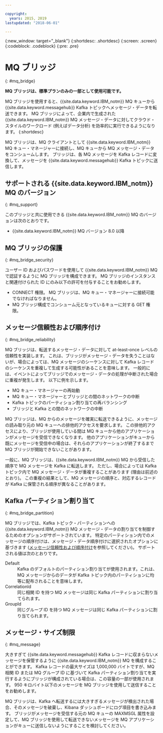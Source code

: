 ```yaml
---

copyright:
  years: 2015, 2019
lastupdated: "2018-06-01"

---
```


{:new_window: target="_blank"}
{:shortdesc: .shortdesc}
{:screen: .screen}
{:codeblock: .codeblock}
{:pre: .pre}

# MQ ブリッジ
{: #mq_bridge}

**MQ ブリッジは、標準プランのみの一部として使用可能です。**
<br/>

MQ ブリッジを使用すると、{{site.data.keyword.IBM_notm}} MQ キューから {{site.data.keyword.messagehub}} Kafka トピックへメッセージ・データを転送できます。 MQ ブリッジによって、企業内で生成された {{site.data.keyword.IBM_notm}} MQ メッセージ・データに対してクラウド・スタイルのワークロード (例えばデータ分析) を効率的に実行できるようになります。
 {:shortdesc}

MQ ブリッジは、MQ クライアントとして {{site.data.keyword.IBM_notm}} MQ キュー・マネージャーに接続し、MQ キューから MQ メッセージ・データをコンシュームします。 ブリッジは、各 MQ メッセージを Kafka レコードに変換して、メッセージを {{site.data.keyword.messagehub}} Kafka トピックに送信します。

## サポートされる {{site.data.keyword.IBM_notm}} MQ のバージョン
{: #mq_support}

このブリッジと共に使用できる {{site.data.keyword.IBM_notm}} MQ のバージョンは次のとおりです。

* {{site.data.keyword.IBM_notm}} MQ バージョン 8.0 以降

## MQ ブリッジの保護
{: #mq_bridge_security}

ユーザー ID およびパスワードを使用して {{site.data.keyword.IBM_notm}} MQ で認証するように MQ ブリッジを構成できます。 MQ ブリッジのインスタンスと関連付けられた ID にのみ以下の許可を付与することをお勧めします。

* CONNECT 権限。 MQ ブリッジは、MQ キュー・マネージャーに接続可能でなければなりません。
* MQ ブリッジ構成でコンシューム元となっているキューに対する GET 権限。

## メッセージ信頼性および順序付け
{: #mq_bridge_reliability}

MQ ブリッジは、転送するメッセージ・データに対して at-least-once レベルの信頼性を実装します。 これは、ブリッジがメッセージ・データを失うことはないが、場合によっては、MQ メッセージのシーケンスに対して Kafka レコードのシーケンスを重複して生成する可能性があることを意味します。 一般的には、イベントによってブリッジでのメッセージ・データの処理が中断された場合に重複が発生します。 以下に例を示します。

* MQ キュー・マネージャーの再始動
* MQ キュー・マネージャーとブリッジとの間のネットワークの中断
* Kafka トピックのパーティション割り当ての再バランシング
* ブリッジと Kafka との間のネットワークの中断

MQ ブリッジは、MQ からのメッセージを確実に転送できるように、メッセージの読み取り元の MQ キューへの排他的アクセスを要求します。 この排他的アクセスにより、ブリッジが使用している間は MQ キューから他のアプリケーションがメッセージを受信できなくなります。 他のアプリケーションがキューから既にメッセージを受信中の場合は、それらのアプリケーションが終了するまで MQ ブリッジが開始できないことがあります。

一般に、MQ ブリッジは、{{site.data.keyword.IBM_notm}} MQ から受信した順序で MQ メッセージを Kafka に転送します。 ただし、場合によっては Kafka トピック内で MQ メッセージ・データが重複することがあります (理由は前述のとおり)。 この重複の結果として、MQ メッセージの順序と、対応するレコードが Kafka に保管される順序が異なることがあります。

## Kafka パーティション割り当て
{: #mq_bridge_partition}

MQ ブリッジでは、Kafka トピック・パーティションへの {{site.data.keyword.IBM_notm}} MQ メッセージ・データの割り当てを制御するためのオプションがサポートされています。 特定のパーティション内でのメッセージの順序付けは、メッセージ・データ順序付けに選択されたオプションに基づきます ([メッセージ信頼性および順序付け](#mq_bridge_reliability)を参照してください)。 サポートされる値は次のとおりです。
<dl><dt>Default</dt>
<dd>Kafka のデフォルトのパーティション割り当てが使用されます。これは、MQ メッセージからのデータが Kafka トピック内のパーティションに均等に配布されることを意味します。</dd>
<dt>CorrelationId</dt>
<dd>同じ相関 ID を持つ MQ メッセージは同じ Kafka パーティションに割り当てられます。</dd>
<dt>GroupId</dt>
<dd>同じグループ ID を持つ MQ メッセージは同じ Kafka パーティションに割り当てられます。
</dd>
</dl>

## メッセージ・サイズ制限
{: #mq_message}

大きすぎて {{site.data.keyword.messagehub}} Kafka レコードに収まらないメッセージを保管するように {{site.data.keyword.IBM_notm}} MQ を構成することができます。 Kafka レコードの最大サイズは 1,000,000 バイトですが、MQ 相関 ID または MQ グループ ID に基づいて Kafka パーティション割り当てを実行するようにブリッジが構成されている場合は、この容量の一部が使用されます。 950 キロバイト以下のメッセージを MQ ブリッジを使用して送信することをお勧めします。

MQ ブリッジは、Kafka へ転送するには大きすぎるメッセージが検出された場合、そのメッセージを破棄し、Kibana ダッシュボードにログ項目を書き込みます。 ブリッジがメッセージを受信する元の MQ キューの MAXMSGL 属性を設定して、MQ ブリッジを使用して転送できないメッセージを MQ アプリケーションがキューに送信しないようにすることを検討してください。
